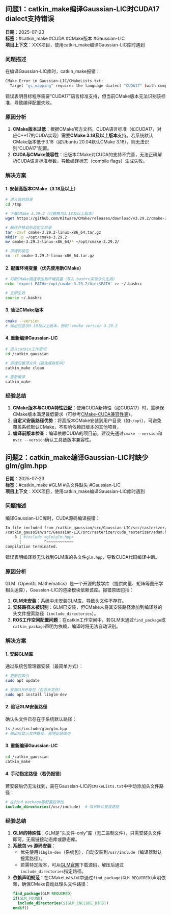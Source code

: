 ## 问题1：catkin_make编译Gaussian-LIC时CUDA17 dialect支持错误

**日期**：2025-07-23  
**标签**：#catkin_make #CUDA #CMake版本 #Gaussian-LIC  
**项目上下文**：XXX项目，使用catkin_make编译Gaussian-LIC库时遇到


### 问题描述
在编译Gaussian-LIC库时，catkin_make报错：
```bash
CMake Error in Gaussian-LIC/CMakeLists.txt:
  Target "gs_mapping" requires the language dialect "CUDA17" (with compiler extensions), but CMake does not know the compile flags to use to enable it.
```
错误表明目标程序需要“CUDA17”语言标准支持，但当前CMake版本无法识别该标准，导致编译配置失败。


### 原因分析
1. **CMake版本过低**：根据CMake官方文档，CUDA语言标准（如CUDA17，对应C++17的CUDA实现）需要**CMake 3.18及以上版本**支持。若系统默认CMake版本低于3.18（如Ubuntu 20.04默认CMake 3.16），则无法识别“CUDA17”配置。
2. **CUDA与CMake兼容性**：旧版本CMake对CUDA的支持不完善，无法正确解析CUDA语言标准参数，导致编译标志（compile flags）生成失败。


### 解决方案
#### 1. 安装高版本CMake（3.18及以上）
```bash
# 进入临时目录
cd /tmp

# 下载CMake 3.29.2（可替换为3.18及以上版本）
wget https://github.com/Kitware/CMake/releases/download/v3.29.2/cmake-3.29.2-linux-x86_64.tar.gz

# 解压并移动到自定义目录
tar -zxvf cmake-3.29.2-linux-x86_64.tar.gz
mkdir -p ~/opt/cmake-3.29.2
mv cmake-3.29.2-linux-x86_64/* ~/opt/cmake-3.29.2/

# 清理安装包
rm -rf cmake-3.29.2-linux-x86_64.tar.gz
```

#### 2. 配置环境变量（优先使用新CMake）
```bash
# 将新CMake路径添加到环境变量（写入.bashrc实现永久生效）
echo 'export PATH=~/opt/cmake-3.29.2/bin:$PATH' >> ~/.bashrc

# 立即生效
source ~/.bashrc
```

#### 3. 验证CMake版本
```bash
cmake --version
# 输出应显示3.18及以上版本，例如：cmake version 3.29.2
```

#### 4. 重新编译Gaussian-LIC
```bash
# 进入catkin工作空间
cd /catkin_gaussian

# 清理旧编译文件（避免缓存影响）
catkin_make clean

# 重新编译
catkin_make
```


### 经验总结
1. **CMake版本与CUDA特性匹配**：使用CUDA新特性（如CUDA17）时，需确保CMake版本满足最低要求（可参考[CMake-CUDA兼容性表](https://cmake.org/cmake/help/latest/module/FindCUDA.html)）。
2. **自定义安装路径优势**：将高版本CMake安装到用户目录（如`~/opt`），可避免覆盖系统默认CMake，不影响依赖旧版本的其他项目。
3. **编译前版本检查**：编译依赖CUDA的项目前，建议先通过`cmake --version`和`nvcc --version`确认工具链版本兼容性。


## 问题2：catkin_make编译Gaussian-LIC时缺少glm/glm.hpp

**日期**：2025-07-23  
**标签**：#catkin_make #GLM #头文件缺失 #Gaussian-LIC  
**项目上下文**：XXX项目，使用catkin_make编译Gaussian-LIC库时遇到


### 问题描述
编译Gaussian-LIC库时，CUDA源码编译报错：
```bash
In file included from /catkin_gaussian/src/Gaussian-LIC/src/rasterizer/rasterize_points.cu:30:
/catkin_gaussian/src/Gaussian-LIC/src/rasterizer/cuda_rasterizer/adam.h:8:10: fatal error: glm/glm.hpp: No such file or directory
    8 | #include <glm/glm.hpp>
      |          ^~~~~~~~~~~~~
compilation terminated.
```
错误表明编译器无法找到GLM库的头文件`glm.hpp`，导致CUDA代码编译中断。


### 原因分析
GLM（OpenGL Mathematics）是一个开源的数学库（提供向量、矩阵等图形学相关运算），Gaussian-LIC的渲染模块依赖该库。报错原因包括：
1. **GLM未安装**：系统中未安装GLM库，导致头文件不存在。
2. **安装路径未被识别**：GLM已安装，但CMake未将其安装路径添加到编译器的头文件搜索路径（`include_directories`）。
3. **ROS工作空间配置问题**：在catkin工作空间中，若GLM未通过`find_package`或`catkin_package`声明为依赖，编译时将无法自动识别。


### 解决方案
#### 1. 安装GLM库
通过系统包管理器安装（最简单方式）：
```bash
# 更新包索引
sudo apt update

# 安装GLM开发包（包含头文件）
sudo apt install libglm-dev
```

#### 2. 验证GLM安装路径
确认头文件已存在于系统默认路径：
```bash
ls /usr/include/glm/glm.hpp
# 输出应显示文件路径，表明安装成功
```

#### 3. 重新编译Gaussian-LIC
```bash
cd /catkin_gaussian
catkin_make
```

#### 4. 手动指定路径（若仍报错）
若安装后仍无法找到，需在Gaussian-LIC的`CMakeLists.txt`中手动添加头文件路径：
```cmake
# 在find_package等配置后添加
include_directories(/usr/include)  # GLM默认安装路径
```


### 经验总结
1. **GLM的特殊性**：GLM是“头文件-only”库（无二进制文件），只需安装头文件即可，无需链接动态库或静态库。
2. **系统包 vs 源码安装**：
   - 优先使用`libglm-dev`（系统包），自动安装到`/usr/include`（编译器默认搜索路径）。
   - 若需特定版本，可从[GLM官网](https://github.com/g-truc/glm)下载源码，解压后通过`include_directories`指定路径。
3. **依赖声明规范**：在CMakeLists.txt中通过`find_package(GLM REQUIRED)`声明依赖，确保CMake自动处理头文件路径：
   ```cmake
   find_package(GLM REQUIRED)
   if(GLM_FOUND)
     include_directories(${GLM_INCLUDE_DIRS})
   endif()
   ```